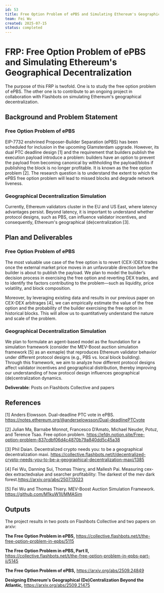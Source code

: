 ```yaml
---
id: 53
title: Free Option Problem of ePBS and Simulating Ethereum's Geographical Decentralization
team: Fei Wu
created: 2025-07-15
status: completed
---
```


# FRP: Free Option Problem of ePBS and Simulating Ethereum's Geographical Decentralization

The purpose of this FRP is twofold. One is to study the free option problem of ePBS. The other one is to contribute to an ongoing project in collaboration with Flashbots on simulating Ethereum's geographical decentralization.

## Background and Problem Statement
### Free Option Problem of ePBS
EIP-7732 enshrined Proposer-Builder Separation (ePBS) has been scheduled for inclusion in the upcoming Glamsterdam upgrade. However, its dual PTC deadline design [1] and the requirement that builders publish the execution payload introduce a problem: builders have an option to prevent the payload from becoming canonical by withholding the payload/blobs if publishing the block is no longer profitable. It is known as the free option problem [2]. The research question is to understand the extent to which the ePBS free option problem will lead to missed blocks and degrade network liveness.

### Geographical Decentralization Simulation
Currently, Ethereum validators cluster in the EU and US East, where latency advantages persist. Beyond latency, it is important to understand whether protocol designs, such as PBS, can influence validator incentives, and consequently, Ethereum's geographical (de)centralization [3].

## Plan and Deliverables
### Free Option Problem of ePBS
The most valuable use case of the free option is to revert (CEX-)DEX trades once the external market price moves in an unfavorable direction before the builder is about to publish the payload. We plan to model the builder’s decision process in exercising the free option and reverting DEX trades, and to identify the factors contributing to the problem—such as liquidity, price volatility, and block composition. 

Moreover, by leveraging existing data and results in our previous paper on CEX-DEX arbitrages [4], we can empirically estimate the value of the free option and the probability of the builder exercising the free option in historical blocks. This will allow us to quantitatively understand the nature and scale of the problem.


### Geographical Decentralization Simulation
We plan to formulate an agent-based model as the foundation for a simulation framework (consider the MEV-Boost auction simulation framework [5] as an exmaple) that reproduces Ethereum validator behavior under different protocol designs (e.g., PBS vs. local block building). Through this framework, we aim to analyze how different protocol designs affect validator incentives and geographical distribution, thereby improving our understanding of how protocol design influences geographical (de)centralization dynamics.

**Deliverable**: Posts on Flashbots Collective and papers

## References

[1] Anders Elowsson. Dual-deadline PTC vote in ePBS. https://notes.ethereum.org/@anderselowsson/Dual-deadlinePTCvote

[2] Julian Ma, Barnabe Monnot, Francesco D’Amato, Michael Neuder, Potuz, and Terence Tsao. Free option problem. https://efdn.notion.site/Free-option-problem-837cdbf06d4c4870b79a840dd5c45a38

[3] Phil Daian. Decentralized crypto needs you: to be a geographical decentralization maxi. https://collective.flashbots.net/t/decentralized-crypto-needs-you-to-be-a-geographical-decentralization-maxi/1385

[4] Fei Wu, Danning Sui, Thomas Thiery, and Mallesh Pai. Measuring cex-dex extractedvalue and searcher profitability: The darkest of the mev dark forest.https://arxiv.org/abs/2507.13023

[5] Fei Wu and Thomas Thiery. MEV-Boost Auction Simulation Framework. https://github.com/M1kuW1ll/MMASim
## Outputs
The project results in two posts on Flashbots Collective and two papers on arxiv:

**The Free Option Problem in ePBS,** https://collective.flashbots.net/t/the-free-option-problem-in-epbs/5115

**The Free Option Problem in ePBS, Part II,** https://collective.flashbots.net/t/the-free-option-problem-in-epbs-part-ii/5145

**The Free Option Problem of ePBS,** https://arxiv.org/abs/2509.24849

**Designing Ethereum's Geographical (De)Centralization Beyond the Atlantic,** https://arxiv.org/abs/2509.21475
